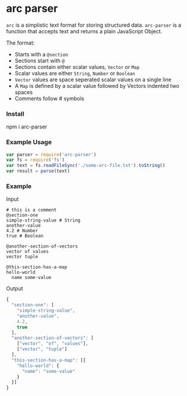 # arc parser

`arc` is a simplistic text format for storing structured data. `arc-parser` is a function that accepts text and returns a plain JavaScript Object.

The format:

- Starts with a `@section`
- Sections start with `@`
- Sections contain either scalar values, `Vector` or `Map`
- Scalar values are either `String`, `Number` or `Boolean`
- `Vector` values are space seperated scalar values on a single line
- A `Map` is defined by a scalar value followed by Vectors indented two spaces
- Comments follow # symbols

### Install

  npm i arc-parser

### Example Usage

```javascript
var parser = require('arc-parser')
var fs = require('fs')
var text = fs.readFileSync('./some-arc-file.txt').toString()
var result = parse(text)
```

### Example

Input

```
# this is a comment
@section-one
simple-string-value # String
another-value 
4.2 # Number
true # Boolean

@another-section-of-vectors
vector of values 
vector tuple

@this-section-has-a-map
hello-world
  name some-value
```

Output
```javascript
{
  "section-one": [
    "simple-string-value",
    "another-value",
    4.2,
    true
  ],
  "another-section-of-vectors": [
    ["vector", "of", "values"],
    ["vector", "tuple"]
  ],
  "this-section-has-a-map": [{
    "hello-world": {
      "name": "some-value"
    }
  }]
}
```
